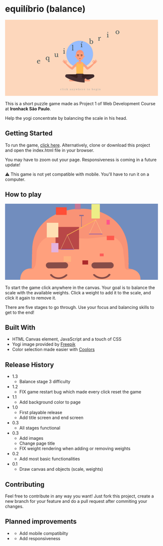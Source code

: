 # equilíbrio (balance)

![Title screen](images/title-screen.png)

This is a short puzzle game made as Project 1 of Web Development Course at **Ironhack São Paulo**.

Help the yogi concentrate by balancing the scale in his head.


## Getting Started

To run the game, [click here](https://henricasi.github.io/equilibrio-game/). Alternatively, clone or download this project and open the index.html file in your browser.

You may have to zoom out your page. Responsiveness is coming in a future update!

:warning: This game is not yet compatible with mobile. You'll have to run it on a computer.

## How to play

![Screenshot](images/screenshot.png)

To start the game click anywhere in the canvas. Your goal is to balance the scale with the available weights. Click a weight to add it to the scale, and click it again to remove it.

There are five stages to go through. Use your focus and balancing skills to get to the end!

## Built With

* HTML Canvas element, JavaScript and a touch of CSS
* Yogi image provided by [Freepik](www.freepik.com)
* Color selection made easier with [Coolors](www.coolors.com)

## Release History

* 1.3
    * Balance stage 3 difficulty
* 1.2
    * FIX game restart bug which made every click reset the game
* 1.1
    * Add background color to page
* 1.0
    * First playable release
    * Add title screen and end screen
* 0.3
    * All stages functional
* 0.3
    * Add images
    * Change page title
    * FIX weight rendering when adding or removing weights
* 0.2
    * Add most basic functionalities
* 0.1
    * Draw canvas and objects (scale, weights)

## Contributing
Feel free to contribute in any way you want! Just fork this project, create a new branch for your feature and do a pull request after commiting your changes.
 
## Planned improvements

- * Add mobile compatibilty
- * Add responsiveness
